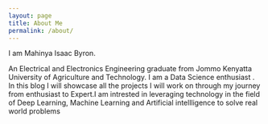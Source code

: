 ```yaml
---
layout: page
title: About Me
permalink: /about/
---
```


I am Mahinya Isaac Byron.

An Electrical and Electronics Engineering graduate from Jommo Kenyatta University of Agriculture and Technology. I am a Data Science enthusiast . In this blog I will showcase all the projects I will work on through my journey from enthusiast to Expert.I am intrested in leveraging technology in the field of Deep Learning, Machine Learning and Artificial intellligence to solve real world problems



